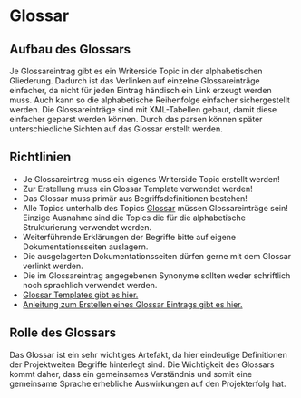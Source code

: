 # Glossar

## Aufbau des Glossars

Je Glossareintrag gibt es ein Writerside Topic in der alphabetischen Gliederung.
Dadurch ist das Verlinken auf einzelne Glossareinträge einfacher,
da nicht für jeden Eintrag händisch ein Link erzeugt werden muss.
Auch kann so die alphabetische Reihenfolge einfacher sichergestellt werden.
Die Glossareinträge sind mit XML-Tabellen gebaut, damit
diese einfacher geparst werden können. Durch das parsen können später
unterschiedliche Sichten auf das Glossar erstellt werden.

## Richtlinien

- Je Glossareintrag muss ein eigenes Writerside Topic erstellt werden!
- Zur Erstellung muss ein Glossar Template verwendet werden!
- Das Glossar muss primär aus Begriffsdefinitionen bestehen!
- Alle Topics unterhalb des Topics [Glossar](Glossar.md) 
  müssen Glossareinträge sein! Einzige Ausnahme sind die Topics 
  die für die alphabetische Strukturierung verwendet werden.
- Weiterführende Erklärungen der Begriffe bitte auf eigene Dokumentationsseiten auslagern.
- Die ausgelagerten Dokumentationsseiten dürfen gerne mit dem Glossar verlinkt werden.
- Die im Glossareintrag angegebenen Synonyme sollten weder schriftlich noch sprachlich verwendet werden.
- [Glossar Templates gibt es hier.](Glossar-Templates.md)
- [Anleitung zum Erstellen eines Glossar Eintrags gibt es hier.](Writerside-howto-and-best-practice-BD.md#glossar-eintrag-anlegen)

## Rolle des Glossars

Das Glossar ist ein sehr wichtiges Artefakt, da hier eindeutige Definitionen
der Projektweiten Begriffe hinterlegt sind. Die Wichtigkeit des Glossars kommt daher,
dass ein gemeinsames Verständnis und somit eine gemeinsame Sprache erhebliche
Auswirkungen auf den Projekterfolg hat.
